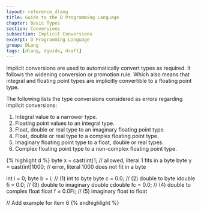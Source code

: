 ```yaml
---
layout: reference_dlang
title: Guide to the D Programming Language
chapter: Basic Types
section: Conversions
subsection: Implicit Conversions
excerpt: D Programming Language
group: DLang
tags: [dlang, dguide, draft]
---
```


Implicit conversions are used to automatically convert types as required.
It follows the widening conversion or promotion rule.
Which also means that integral and floating point types are implicitly convertible to a floating point type.

The following lists the type conversions considered as errors regarding implicit conversions:

1. Integral value to a narrower type.
2. Floating point values to an integral type.
3. Float, double or real type to an imaginary floating point type.
4. Float, double or real type to a complex floating point type.
5. Imaginary floating point type to a float, double or real types.
6. Complex floating point type to a non-complex floating point type.

{% highlight d %}
byte x = cast(int)1;        // allowed, literal 1 fits in a byte
byte y = cast(int)1000;     // error, literal 1000 does not fit in a byte

int i = 0;
byte b = i;                 // (1) int to byte
byte c = 0.0;               // (2) double to byte
idouble fi = 0.0;           // (3) double to imaginary double
cdouble fc = 0.0;           // (4) double to complex float
float f = 0.0Fi;            // (5) imaginary float to float

// Add example for item 6
{% endhighlight %}

